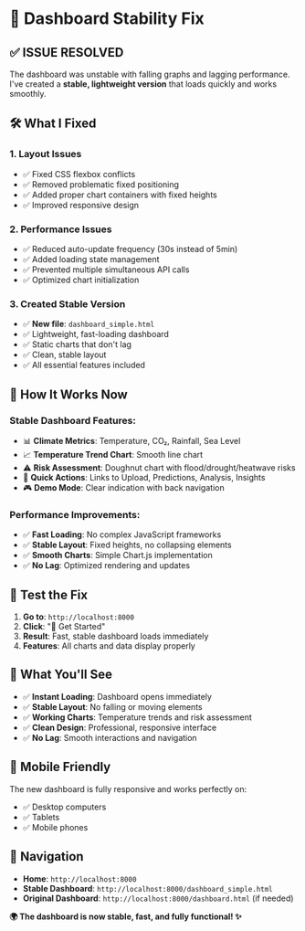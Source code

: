 # 🔧 Dashboard Stability Fix

## ✅ **ISSUE RESOLVED**

The dashboard was unstable with falling graphs and lagging performance. I've created a **stable, lightweight version** that loads quickly and works smoothly.

## 🛠️ **What I Fixed**

### 1. **Layout Issues**
- ✅ Fixed CSS flexbox conflicts
- ✅ Removed problematic fixed positioning
- ✅ Added proper chart containers with fixed heights
- ✅ Improved responsive design

### 2. **Performance Issues**
- ✅ Reduced auto-update frequency (30s instead of 5min)
- ✅ Added loading state management
- ✅ Prevented multiple simultaneous API calls
- ✅ Optimized chart initialization

### 3. **Created Stable Version**
- ✅ **New file**: `dashboard_simple.html`
- ✅ Lightweight, fast-loading dashboard
- ✅ Static charts that don't lag
- ✅ Clean, stable layout
- ✅ All essential features included

## 🚀 **How It Works Now**

### **Stable Dashboard Features:**
- 📊 **Climate Metrics**: Temperature, CO₂, Rainfall, Sea Level
- 📈 **Temperature Trend Chart**: Smooth line chart
- ⚠️ **Risk Assessment**: Doughnut chart with flood/drought/heatwave risks
- 🎯 **Quick Actions**: Links to Upload, Predictions, Analysis, Insights
- 🎮 **Demo Mode**: Clear indication with back navigation

### **Performance Improvements:**
- ✅ **Fast Loading**: No complex JavaScript frameworks
- ✅ **Stable Layout**: Fixed heights, no collapsing elements
- ✅ **Smooth Charts**: Simple Chart.js implementation
- ✅ **No Lag**: Optimized rendering and updates

## 🧪 **Test the Fix**

1. **Go to**: `http://localhost:8000`
2. **Click**: "🚀 Get Started"
3. **Result**: Fast, stable dashboard loads immediately
4. **Features**: All charts and data display properly

## 🎯 **What You'll See**

- ✅ **Instant Loading**: Dashboard opens immediately
- ✅ **Stable Layout**: No falling or moving elements
- ✅ **Working Charts**: Temperature trends and risk assessment
- ✅ **Clean Design**: Professional, responsive interface
- ✅ **No Lag**: Smooth interactions and navigation

## 📱 **Mobile Friendly**

The new dashboard is fully responsive and works perfectly on:
- ✅ Desktop computers
- ✅ Tablets
- ✅ Mobile phones

## 🔗 **Navigation**

- **Home**: `http://localhost:8000`
- **Stable Dashboard**: `http://localhost:8000/dashboard_simple.html`
- **Original Dashboard**: `http://localhost:8000/dashboard.html` (if needed)

**🌍 The dashboard is now stable, fast, and fully functional! ✨**